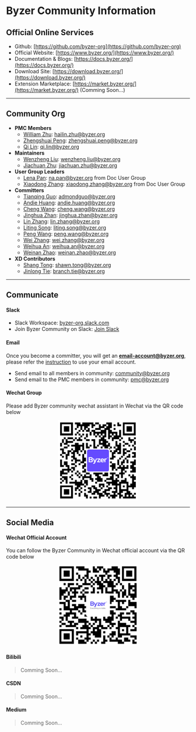 # Byzer Community Information 

## Official Online Services

- Github: [https://github.com/byzer-org](https://github.com/byzer-org)
- Official Website: [https://www.byzer.org/](https://www.byzer.org/)
- Documentation & Blogs: [https://docs.byzer.org/](https://docs.byzer.org/)
- Download Site: [https://download.byzer.org/](https://download.byzer.org/)
- Extension Marketplace: [https://market.byzer.org/](https://market.byzer.org/) (Comming Soon...)

---

## Community Org 

- **PMC Members**
    - [William Zhu](https://github.com/allwefantasy): [hailin.zhu@byzer.org](mailto:hailin.zhu@byzer.org)
    - [Zhengshuai Peng](https://github.com/ZhengshuaiPENG): [zhengshuai.peng@byzer.org](mailto:zhengshuai.peng@byzer.org)
    - [Qi Lin](https://github.com/Lindsaylin): [qi.lin@byzer.org](mailto:qi.lin@byzer.org)
- **Maintainers**
    - [Wenzheng Liu](https://github.com/lwz9103): [wenzheng.liu@byzer.org](mailto:wenzheng.liu@byzer.org)
    - [Jiachuan Zhu](https://github.com/chncaesar): [jiachuan.zhu@byzer.org](mailto:jiachuan.zhu@byzer.org)
- **User Group Leaders**
    - [Lena Pan](https://github.com/Lena-Pan): [na.pan@byzer.org](mailto:na.pan@byzer.org) from Doc User Group
    - [Xiaodong Zhang](https://github.com/tony311536): [xiaodong.zhang@byzer.org](mailto:xiaodong.zhang@byzer.org) from Doc User Group
- **Committers**
    - [Tianqing Guo](https://github.com/AdmondGuo): [admondguo@byzer.org](mailto:admondguo@byzer.org)
    - [Andie Huang](https://github.com/ckeys): [andie.huang@byzer.org](mailto:andie.huang@byzer.org)
    - [Cheng Wang](https://github.com/wangcheng26): [cheng.wang@byzer.org](mailto:cheng.wang@byzer.org)
    - [Jinghua Zhan](https://github.com/MichelZhan): [jinghua.zhan@byzer.org](mailto:jinghua.zhan@byzer.org)
    - [Lin Zhang](https://github.com/hellozepp): [lin.zhang@byzer.org](mailto:lin.zhang@byzer.org)
    - [Liting Song](https://github.com/githubnameting): [liting.song@byzer.org](mailto:liting.song@byzer.org)
    - [Peng Wang](https://github.com/latincross): [peng.wang@byzer.org](mailto:peng.wang@byzer.org)
    - [Wei Zhang](https://github.com/RichardStark): [wei.zhang@byzer.org](mailto:wei.zhang@byzer.org)
    - [Weihua An](https://github.com/anan0120): [weihua.an@byzer.org](mailto:weihua.an@byzer.org)
    - [Weinan Zhao](https://github.com/chaozwn): [weinan.zhao@byzer.org](mailto:weinan.zhao@byzer.org)
- **XD Contributors**
   - [Shang Tong](https://github.com/ShawnTong91): [shawn.tong@byzer.org](mailto:shawn.tong@byzer.org)
   - [Jinlong Tie](https://github.com/tiemuxu): [branch.tie@byzer.org](mailto:branch.tie@byzer.org)

---

## Communicate

#### Slack

- Slack Workspace: [byzer-org.slack.com](byzer-org.slack.com)
- Join Byzer Community on Slack: [Join Slack](https://join.slack.com/t/byzer-org/shared_invite/zt-10qgl60dg-lX4fFggaHyHB6GtUmer_xw) 

#### Email

Once you become a committer, you will get an **email-account@byzer.org**, please refer the [instruction](use_email.md) to use your email account.

- Send email to all members in community: [community@byzer.org](mailto:community@byzer.org)
- Send email to the PMC members in community: [pmc@byzer.org](mailto:pmc@byzer.org)

#### Wechat Group 

Please add Byzer community wechat assistant in Wechat via the QR code below

<p align="center">
    <img src="https://raw.githubusercontent.com/byzer-org/.github/main/misc/images/wechat_assistant.png" alt="drawing"  width="220"/>


----

## Social Media

#### Wechat Official Account

You can follow the Byzer Community in Wechat official account via the QR code below

<p align="center">
    <img src="https://raw.githubusercontent.com/byzer-org/.github/main/misc/images/official_account.png" alt="drawing"  width="220"/>

#### Bilibili 

> Comming Soon...

#### CSDN

> Comming Soon...

#### Medium

> Comming Soon...



